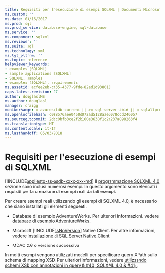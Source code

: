 ```yaml
---
title: Requisiti per l'esecuzione di esempi SQLXML | Documenti Microsoft
ms.custom: ''
ms.date: 03/16/2017
ms.prod: sql
ms.prod_service: database-engine, sql-database
ms.service: ''
ms.component: sqlxml
ms.reviewer: ''
ms.suite: sql
ms.technology: xml
ms.tgt_pltfrm: ''
ms.topic: reference
helpviewer_keywords:
- examples [SQLXML]
- sample applications [SQLXML]
- SQLXML, samples
- examples [SQLXML], requirements
ms.assetid: acfee2eb-cf35-4377-9fde-82ad1d938011
caps.latest.revision: 17
author: douglaslMS
ms.author: douglasl
manager: craigg
monikerRange: = azuresqldb-current || >= sql-server-2016 || = sqlallproducts-allversions
ms.openlocfilehash: c088576aee0450d072ad5128aae3078ccd246057
ms.sourcegitcommit: 2ddc0bfb3ce2f2b160e3638f1c2c237a898263f4
ms.translationtype: HT
ms.contentlocale: it-IT
ms.lasthandoff: 05/03/2018
---
```

# <a name="requirements-for-running-sqlxml-examples"></a>Requisiti per l'esecuzione di esempi di SQLXML
[!INCLUDE[appliesto-ss-asdb-xxxx-xxx-md](../../includes/appliesto-ss-asdb-xxxx-xxx-md.md)]
  Il [programmazione SQLXML 4.0](../../relational-databases/sqlxml/sqlxml-4-0-programming-concepts.md) sezione sono inclusi numerosi esempi. In questo argomento sono elencati i requisiti per la creazione di esempi reali da tali esempi.  
  
 Per creare esempi reali utilizzando gli esempi di SQLXML 4.0, è necessario che siano installati gli elementi seguenti.  
  
-   Database di esempio AdventureWorks. Per ulteriori informazioni, vedere [database di esempio AdventureWorks](http://msftdbprodsamples.codeplex.com/).  
  
-   Microsoft [!INCLUDE[ssNoVersion](../../includes/ssnoversion-md.md)] Native Client. Per altre informazioni, vedere [Installazione di SQL Server Native Client](../../relational-databases/native-client/applications/installing-sql-server-native-client.md).  
  
-   MDAC 2.6 o versione successiva  
  
 In molti esempi vengono utilizzati modelli per specificare query XPath sullo schema di mapping XSD. Per ulteriori informazioni, vedere [utilizzando schemi XSD con annotazioni in query & #40; SQLXML 4.0 & #41; ](../../relational-databases/sqlxml/annotated-xsd-schemas/using-annotated-xsd-schemas-in-queries-sqlxml-4-0.md).  
  
  

